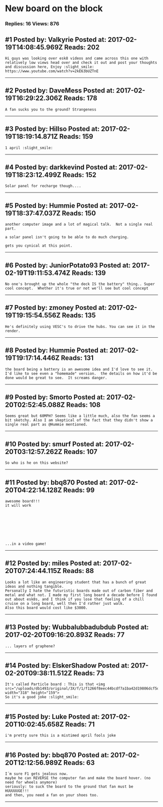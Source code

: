 # New board on the block

### Replies: 16 Views: 876

## \#1 Posted by: Valkyrie Posted at: 2017-02-19T14:08:45.969Z Reads: 202

```
Hi guys was looking over esk8 videos and came across this one with relatively low views head over and check it out and post your thoughts and discussion here, Enjoy :slight_smile: 
https://www.youtube.com/watch?v=2kE63bUZTnE
```

---
## \#2 Posted by: DaveMess Posted at: 2017-02-19T16:29:22.306Z Reads: 178

```
A fan sucks you to the ground? Strangeness
```

---
## \#3 Posted by: Hillso Posted at: 2017-02-19T18:19:14.871Z Reads: 159

```
1 april :slight_smile:
```

---
## \#4 Posted by: darkkevind Posted at: 2017-02-19T18:23:12.499Z Reads: 152

```
Solar panel for recharge though....
```

---
## \#5 Posted by: Hummie Posted at: 2017-02-19T18:37:47.037Z Reads: 150

```
another computer image and a lot of magical talk.  Not a single real part.  

a solar panel isn't going to be able to do much charging.  

gets you cynical at this point.
```

---
## \#6 Posted by: JuniorPotato93 Posted at: 2017-02-19T19:11:53.474Z Reads: 139

```
No one's brought up the whole "the deck IS the battery" thing.. Super cool concept.  Whether it's true or not we'll see but cool concept
```

---
## \#7 Posted by: zmoney Posted at: 2017-02-19T19:15:54.556Z Reads: 135

```
He's definitely using VESC's to drive the hubs. You can see it in the render.
```

---
## \#8 Posted by: Hummie Posted at: 2017-02-19T19:17:14.446Z Reads: 131

```
the board being a battery is an awesome idea and I'd love to see it.   I'd like to see even a "homemade" version.  the details on how it'd be done would be great to see.  It screams danger.
```

---
## \#9 Posted by: Smorto Posted at: 2017-02-20T02:52:45.088Z Reads: 108

```
Seems great but 60MPH? Seems like a little much, also the fan seems a bit sketchy. Also I am skeptical of the fact that they didn't show a single real part as @Hummie mentioned.
```

---
## \#10 Posted by: smurf Posted at: 2017-02-20T03:12:57.262Z Reads: 107

```
So who is he on this website?
```

---
## \#11 Posted by: bbq870 Posted at: 2017-02-20T04:22:14.128Z Reads: 99

```
awesome board!!!
it will work








...in a video game!
```

---
## \#12 Posted by: miles Posted at: 2017-02-20T07:24:44.115Z Reads: 88

```
Looks a lot like an engineering student that has a bunch of great ideas and nothing tangible.
Personally I hate the futuristic boards made out of carbon fiber and metal and what not. I made my first long board a decade before I found out about esk8s, and I think if you lose that feeling of a chill cruise on a long board, well then I'd rather just walk. 
Also this board would cost like $3000.
```

---
## \#13 Posted by: Wubbalubbadubdub Posted at: 2017-02-20T09:16:20.893Z Reads: 77

```
... layers of graphene?
```

---
## \#14 Posted by: ElskerShadow Posted at: 2017-02-20T09:38:11.512Z Reads: 73

```
It's called Particle board : This is that <img src="/uploads/db1493/original/3X/f/1/f1266f8eec44bcdf7a1ba42d19806dcf5d11ea0f.jpg" width="318" height="159">
So it's a good joke :slight_smile:
```

---
## \#15 Posted by: Luke Posted at: 2017-02-20T10:02:45.658Z Reads: 71

```
i'm pretty sure this is a mistimed april fools joke
```

---
## \#16 Posted by: bbq870 Posted at: 2017-02-20T12:12:56.989Z Reads: 63

```
I´m sure F1 gets jealous now.
maybe he can REVERSE the computer fan and make the board hover. (no need for wheels anymore)
seriously: to suck the board to the ground that fan must be HUUUUUGE!!!
and then, you need a fan on your shoes too.
```

---
